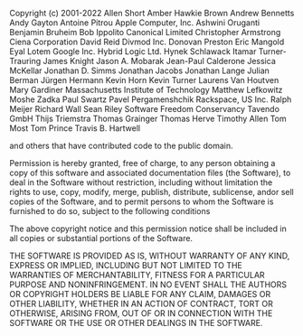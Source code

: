 Copyright (c) 2001-2022
Allen Short
Amber Hawkie Brown
Andrew Bennetts
Andy Gayton
Antoine Pitrou
Apple Computer, Inc.
Ashwini Oruganti
Benjamin Bruheim
Bob Ippolito
Canonical Limited
Christopher Armstrong
Ciena Corporation
David Reid
Divmod Inc.
Donovan Preston
Eric Mangold
Eyal Lotem
Google Inc.
Hybrid Logic Ltd.
Hynek Schlawack
Itamar Turner-Trauring
James Knight
Jason A. Mobarak
Jean-Paul Calderone
Jessica McKellar
Jonathan D. Simms
Jonathan Jacobs
Jonathan Lange
Julian Berman
Jürgen Hermann
Kevin Horn
Kevin Turner
Laurens Van Houtven
Mary Gardiner
Massachusetts Institute of Technology
Matthew Lefkowitz
Moshe Zadka
Paul Swartz
Pavel Pergamenshchik
Rackspace, US Inc.
Ralph Meijer
Richard Wall
Sean Riley
Software Freedom Conservancy
Tavendo GmbH
Thijs Triemstra
Thomas Grainger
Thomas Herve
Timothy Allen
Tom Most
Tom Prince
Travis B. Hartwell

and others that have contributed code to the public domain.

Permission is hereby granted, free of charge, to any person obtaining
a copy of this software and associated documentation files (the
Software), to deal in the Software without restriction, including
without limitation the rights to use, copy, modify, merge, publish,
distribute, sublicense, andor sell copies of the Software, and to
permit persons to whom the Software is furnished to do so, subject to
the following conditions

The above copyright notice and this permission notice shall be
included in all copies or substantial portions of the Software.

THE SOFTWARE IS PROVIDED AS IS, WITHOUT WARRANTY OF ANY KIND,
EXPRESS OR IMPLIED, INCLUDING BUT NOT LIMITED TO THE WARRANTIES OF
MERCHANTABILITY, FITNESS FOR A PARTICULAR PURPOSE AND
NONINFRINGEMENT. IN NO EVENT SHALL THE AUTHORS OR COPYRIGHT HOLDERS BE
LIABLE FOR ANY CLAIM, DAMAGES OR OTHER LIABILITY, WHETHER IN AN ACTION
OF CONTRACT, TORT OR OTHERWISE, ARISING FROM, OUT OF OR IN CONNECTION
WITH THE SOFTWARE OR THE USE OR OTHER DEALINGS IN THE SOFTWARE.